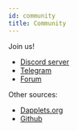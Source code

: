 ```yaml
---
id: community
title: Community
---
```


Join us!

* [Discord server](https://discord.gg/bzC4puqJPA)
* [Telegram](https://t.me/dapplets)
* [Forum](https://forum.dapplets.org/)

Other sources:

* [Dapplets.org](https://dapplets.org/)
* [Github](https://github.com/dapplets)

